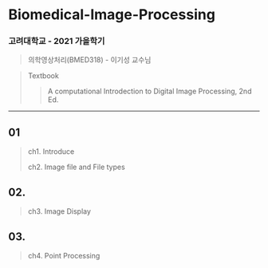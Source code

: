 # Biomedical-Image-Processing

### 고려대학교 - 2021 가을학기
> 의학영상처리(BMED318) - 이기성 교수님

> Textbook
> > A computational Introdection to Digital Image Processing, 2nd Ed.


---

## 01
> ch1. Introduce
>
> ch2. Image file and File types


## 02. 
> ch3. Image Display


## 03. 
> ch4. Point Processing
